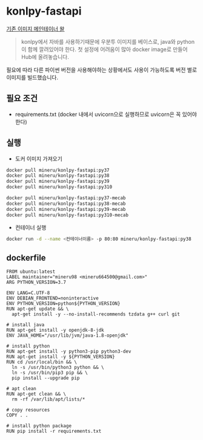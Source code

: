 # konlpy-fastapi

[기존 이미지 메인테이너 왈](https://hub.docker.com/r/roseline124/konlpy-fastapi)
> konlpy에서 자바를 사용하기때문에 우분투 이미지를 베이스로, java와 python이 함께 깔려있어야 한다.
> 첫 설정에 어려움이 많아 docker image로 만들어 Hub에 올려놓습니다.

필요에 따라 다른 파이썬 버전을 사용해야하는 상황에서도 사용이 가능하도록 버전 별로 이미지를 빌드했습니다.

## 필요 조건

 - requirements.txt (docker 내에서 uvicorn으로 실행하므로 uvicorn은 꼭 있어야 한다)

## 실행

 - 도커 이미지 가져오기

```bash
docker pull mineru/konlpy-fastapi:py37
docker pull mineru/konlpy-fastapi:py38
docker pull mineru/konlpy-fastapi:py39
docker pull mineru/konlpy-fastapi:py310

docker pull mineru/konlpy-fastapi:py37-mecab
docker pull mineru/konlpy-fastapi:py38-mecab
docker pull mineru/konlpy-fastapi:py39-mecab
docker pull mineru/konlpy-fastapi:py310-mecab
```

- 컨테이너 실행

```bash
docker run -d --name <컨테이너이름> -p 80:80 mineru/konlpy-fastapi:py38
```

## dockerfile
```
FROM ubuntu:latest
LABEL maintainer="mineru98 <mineru664500@gmail.com>"
ARG PYTHON_VERSION=3.7

ENV LANG=C.UTF-8
ENV DEBIAN_FRONTEND=noninteractive
ENV PYTHON_VERSION=python${PYTHON_VERSION}
RUN apt-get update && \
  apt-get install -y --no-install-recommends tzdata g++ curl git

# install java
RUN apt-get install -y openjdk-8-jdk
ENV JAVA_HOME="/usr/lib/jvm/java-1.8-openjdk"

# install python
RUN apt-get install -y python3-pip python3-dev
RUN apt-get install -y ${PYTHON_VERSION}
RUN cd /usr/local/bin && \
  ln -s /usr/bin/python3 python && \
  ln -s /usr/bin/pip3 pip && \
  pip install --upgrade pip

# apt clean
RUN apt-get clean && \
  rm -rf /var/lib/apt/lists/*

# copy resources
COPY . .

# install python package
RUN pip install -r requirements.txt
```